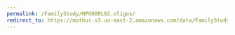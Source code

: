 ```yaml
---
permalink: /FamilyStudy/HPO08RL02.oligos/
redirect_to: https://mothur.s3.us-east-2.amazonaws.com/data/FamilyStudy/HPO08RL02.oligos
---
```


